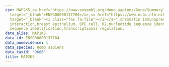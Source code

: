 ```yaml
---
csv: MAP2K5,<a href="https://www.ensembl.org/Homo_sapiens/Gene/Summary?db=core;g=ENSG00000137764"
  target="_blank">ENSG00000137764</a>,<a href="https://www.ncbi.nlm.nih.gov/pubmed/22863008"
  target="_blank"><i class="fas fa-file"></i></a>",chromatin immunoprecipitation assay,direct
  interaction,breast epithelium, BPE cell, R2,nucleotide sequence identification,nucleotide
  sequence identification,transcriptional regulation,
data_alias: MAP2K5
data_id: ENSG00000137764
data_numevidence: 1
data_species: Homo sapiens
data_taxid: '9606'
title: MAP2K5
---
```

